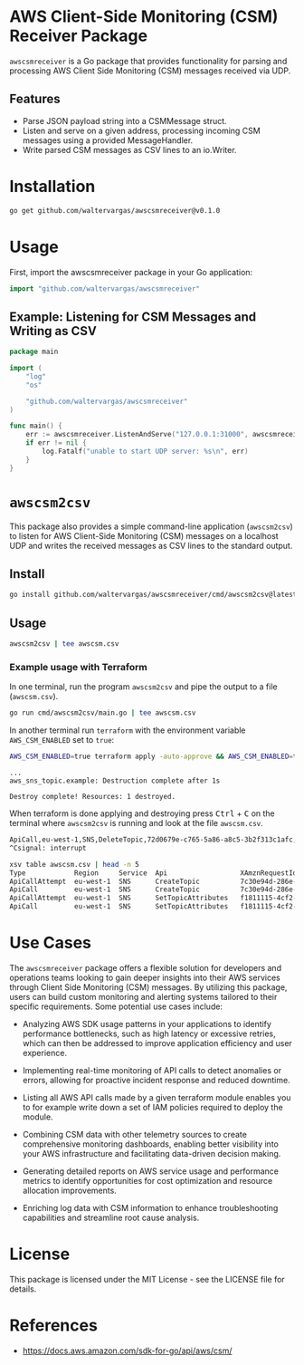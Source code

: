 # AWS Client-Side Monitoring (CSM) Receiver Package

`awscsmreceiver` is a Go package that provides functionality for parsing and
processing AWS Client Side Monitoring (CSM) messages received via UDP. 

## Features

- Parse JSON payload string into a CSMMessage struct.
- Listen and serve on a given address, processing incoming CSM messages using a provided MessageHandler.
- Write parsed CSM messages as CSV lines to an io.Writer.

# Installation

```sh
go get github.com/waltervargas/awscsmreceiver@v0.1.0
```

# Usage

First, import the awscsmreceiver package in your Go application:

```go
import "github.com/waltervargas/awscsmreceiver"
```

## Example: Listening for CSM Messages and Writing as CSV

```go
package main

import (
	"log"
	"os"

	"github.com/waltervargas/awscsmreceiver"
)

func main() {
	err := awscsmreceiver.ListenAndServe("127.0.0.1:31000", awscsmreceiver.WriteCSV(os.Stdout))
	if err != nil {
		log.Fatalf("unable to start UDP server: %s\n", err)
	}
}
```

# `awscsm2csv`

This package also provides a simple command-line application (`awscsm2csv`) to
listen for AWS Client-Side Monitoring (CSM) messages on a localhost UDP and
writes the received messages as CSV lines to the standard output.

## Install

```sh
go install github.com/waltervargas/awscsmreceiver/cmd/awscsm2csv@latest
```

## Usage

```sh
awscsm2csv | tee awscsm.csv
```

### Example usage with Terraform

In one terminal, run the program `awscsm2csv` and pipe the output to a file (`awscsm.csv`).
```sh
go run cmd/awscsm2csv/main.go | tee awscsm.csv
```

In another terminal run `terraform` with the environment variable `AWS_CSM_ENABLED` set to `true`: 
```sh
AWS_CSM_ENABLED=true terraform apply -auto-approve && AWS_CSM_ENABLED=true terraform destroy -auto-approve
```

```hcl
...
aws_sns_topic.example: Destruction complete after 1s

Destroy complete! Resources: 1 destroyed.
```

When terraform is done applying and destroying press <kbd>Ctrl</kbd> +
<kbd>C</kbd> on the terminal where `awscsm2csv` is running and look at the file `awscsm.csv`.
```sh
ApiCall,eu-west-1,SNS,DeleteTopic,72d0679e-c765-5a86-a8c5-3b2f313c1afc,1,272,1681388569581,0,0,200,0
^Csignal: interrupt
```
```sh
xsv table awscsm.csv | head -n 5 
Type            Region     Service  Api                  XAmznRequestId                        Attempts  Latency  Timestamp      Version  HttpStatusCode  FinalHttpStatusCode  MaxRetriesExceeded
ApiCallAttempt  eu-west-1  SNS      CreateTopic          7c30e94d-286e-5065-b5f8-b5fcde3bc555  0         0        1681388566036  1        200             0                    0
ApiCall         eu-west-1  SNS      CreateTopic          7c30e94d-286e-5065-b5f8-b5fcde3bc555  1         288      1681388566036  0        0               200                  0
ApiCallAttempt  eu-west-1  SNS      SetTopicAttributes   f1811115-4cf2-5bc8-9c0c-4da4baa41ef8  0         0        1681388566091  1        200             0                    0
ApiCall         eu-west-1  SNS      SetTopicAttributes   f1811115-4cf2-5bc8-9c0c-4da4baa41ef8  1         54       1681388566091  0        0               200                  0
```

# Use Cases

The `awscsmreceiver` package offers a flexible solution for developers and
operations teams looking to gain deeper insights into their AWS services through
Client Side Monitoring (CSM) messages. By utilizing this package, users can
build custom monitoring and alerting systems tailored to their specific
requirements. Some potential use cases include:

- Analyzing AWS SDK usage patterns in your applications to identify performance
  bottlenecks, such as high latency or excessive retries, which can then be
  addressed to improve application efficiency and user experience.

- Implementing real-time monitoring of API calls to detect anomalies or errors,
  allowing for proactive incident response and reduced downtime.

- Listing all AWS API calls made by a given terraform module enables you to for
  example write down a set of IAM policies required to deploy the module.
    
- Combining CSM data with other telemetry sources to create comprehensive
  monitoring dashboards, enabling better visibility into your AWS infrastructure
  and facilitating data-driven decision making.

- Generating detailed reports on AWS service usage and performance metrics to
  identify opportunities for cost optimization and resource allocation
  improvements.

- Enriching log data with CSM information to enhance troubleshooting
  capabilities and streamline root cause analysis.

# License

This package is licensed under the MIT License - see the LICENSE file for details.

# References

- https://docs.aws.amazon.com/sdk-for-go/api/aws/csm/
